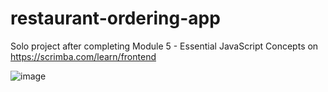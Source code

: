# restaurant-ordering-app
Solo project after completing Module 5 - Essential JavaScript Concepts on https://scrimba.com/learn/frontend 

![image](https://github.com/19Lilly/scrimba-restaurant-ordering-app-lilly/assets/117945803/6200a229-d314-48e2-8a7d-8873ff1977a0)


